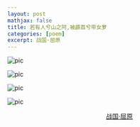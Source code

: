 ```yaml
---
layout: post
mathjax: false
title: 若有人兮山之阿,被薜荔兮带女萝
categories: [poem]
excerpt: 战国·屈原
---
```


![pic]({{site.url}}/pics/poem/Pretty_In_Pink1.jpg)

![pic]({{site.url}}/pics/poem/Pretty_In_Pink2.jpg)

![pic]({{site.url}}/pics/poem/Pretty_In_Pink3.jpg)

![pic]({{site.url}}/pics/poem/Pretty_In_Pink4.jpg)

<p align="center"><a href="http://l3luetoss.egloos.com/3398946">战国·屈原</a></p>